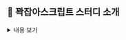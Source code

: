 ## 🔎 꽉잡아스크립트 스터디 소개

<details>
<summary>내용 보기</summary>
<div markdown="1">
<h3>📌 Introduction</h3>
Deep Dive책을 살펴보는 목적을 가지며,
<br />
자바스크립트 개념을 깃헙에 정리하고 질의응답을 진행하는 스터디입니다.
<br />
<br />
<h3>📌 When, Where</h3>
- 매주 화요일, 금요일 오전 10시, 구글 밋, 디스코드
<br />
 - 기간 : 7월 1일 금요일부터 시작.

(진도에 따라 변동이 생길 수 있습니다.)
<br />
<br />

<h3>📌 How</h3>
- 각 자 맡은 파트를 스터디 전까지 정리합니다.<br />
- 스터디에서 맡은 파트를 설명하고, 질의응답을 진행합니다.<br />
- 스터디 후, 깃헙에 마크다운으로 작성한 글을 올립니다.<br />
- 커밋 메세지는 '00장 제목'으로 통일합니다.
</div>
</details>
